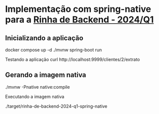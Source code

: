 # Implementação com spring-native para a [Rinha de Backend - 2024/Q1](https://github.com/zanfranceschi/rinha-de-backend-2024-q1)

## Inicializando a aplicação

docker compose up -d
./mvnw spring-boot run

Testando a aplicação 
curl http://localhost:9999/clientes/2/extrato


## Gerando a imagem nativa
./mvnw -Pnative native:compile

Executando a imagem nativa

./target/rinha-de-backend-2024-q1-spring-native 

